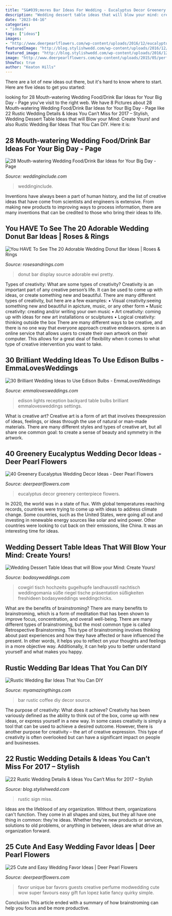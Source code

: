 ```yaml
---
title: "S&#039;mores Bar Ideas For Wedding - Eucalyptus Decor Greenery Centerpiece Flowers"
description: "Wedding dessert table ideas that will blow your mind: create yours!"
date: "2023-04-16"
categories:
- "ideas"
tags: ["ideas"]
images:
- "http://www.deerpearlflowers.com/wp-content/uploads/2016/12/eucalyptus-wedding-centerpiece-via-Jenny-Haas-Photography.jpg"
featuredImage: "http://blog.stylishwedd.com/wp-content/uploads/2016/12/rustic-wedding-sign-ideas-for-2017.jpg"
featured_image: "http://blog.stylishwedd.com/wp-content/uploads/2016/12/rustic-wedding-sign-ideas-for-2017.jpg"
image: "http://www.deerpearlflowers.com/wp-content/uploads/2015/05/perfume-bar-wedding-favor-.jpg"
ShowToc: true
author: "Keaton Hills"
---
```



There are a lot of new ideas out there, but it's hard to know where to start. Here are five ideas to get you started: 

	

		
looking for 28 Mouth-watering Wedding Food/Drink Bar Ideas for Your Big Day - Page you've visit to the right web. We have 8 Pictures about 28 Mouth-watering Wedding Food/Drink Bar Ideas for Your Big Day - Page like 22 Rustic Wedding Details &amp; Ideas You Can’t Miss for 2017 – Stylish, Wedding Dessert Table Ideas that will Blow your Mind: Create Yours! and also Rustic Wedding Bar Ideas That You Can DIY. Here it is:
		
    
## 28 Mouth-watering Wedding Food/Drink Bar Ideas For Your Big Day - Page

<img loading=lazy src="https://www.weddinginclude.com/wp-content/uploads/2017/05/Food-Station-Ideas-Your-Guests-Will-Drool-Over.jpg" onerror="this.onerror=null;this.src='https://tse2.mm.bing.net/th?id=OIP.5OyvEMONTWfi-WZihH7qIwHaKS&amp;pid=15.1';" alt="28 Mouth-watering Wedding Food/Drink Bar Ideas for Your Big Day - Page">

_Source: weddinginclude.com_

>weddinginclude. 

	

Inventions have always been a part of human history, and the list of creative ideas that have come from scientists and engineers is extensive. From making new products to improving ways to process information, there are many inventions that can be credited to those who bring their ideas to life.

    
## You HAVE To See The 20 Adorable Wedding Donut Bar Ideas | Roses &amp; Rings

<img loading=lazy src="http://www.rosesandrings.com/wp-content/uploads/2018/01/Cute-Donut-Wedding-Food-Display-Wall-Ideas.jpg" onerror="this.onerror=null;this.src='https://tse1.mm.bing.net/th?id=OIP.rekuklCcHh0_DU0hhPOobwHaKB&amp;pid=15.1';" alt="You HAVE To See The 20 Adorable Wedding Donut Bar Ideas | Roses &amp; Rings">

_Source: rosesandrings.com_

>donut bar display source adorable ewi pretty. 

	

Types of creativity: What are some types of creativity?
Creativity is an important part of any creative person’s life. It can be used to come up with ideas, or create something new and beautiful. There are many different types of creativity, but here are a few examples: 
• Visual creativity:seeing something new and beautiful in apicture, music, or any other form 
• Music creativity: creating and/or writing your own music 
• Art creativity: coming up with ideas for new art installations or sculptures 
• Logical creativity: thinking outside the box 
There are many different ways to be creative, and there is no one way that everyone approach creative endeavors. spree is an online service that allows users to create their own artwork on their computer. This allows for a great deal of flexibility when it comes to what type of creative intervention you want to take.

    
## 30 Brilliant Wedding Ideas To Use Edison Bulbs - EmmaLovesWeddings

<img loading=lazy src="https://emmalovesweddings.com/wp-content/uploads/2017/10/backyard-wedding-ideas-with-edison-bulb-string-lights.jpg" onerror="this.onerror=null;this.src='https://tse3.mm.bing.net/th?id=OIP.fJGAwD_jFqgjDubIHVxp1gHaLG&amp;pid=15.1';" alt="30 Brilliant Wedding Ideas to Use Edison Bulbs - EmmaLovesWeddings">

_Source: emmalovesweddings.com_

>edison lights reception backyard table bulbs brilliant emmalovesweddings settings. 

	

What is creative art?
Creative art is a form of art that involves theexpression of ideas, feelings, or ideas through the use of natural or man-made materials. There are many different styles and types of creative art, but all share one common goal: to create a sense of beauty and symmetry in the artwork.

    
## 40 Greenery Eucalyptus Wedding Decor Ideas - Deer Pearl Flowers

<img loading=lazy src="http://www.deerpearlflowers.com/wp-content/uploads/2016/12/eucalyptus-wedding-centerpiece-via-Jenny-Haas-Photography.jpg" onerror="this.onerror=null;this.src='https://tse4.mm.bing.net/th?id=OIP.YeVz4c5zEGmPmZNLDWxRCgHaLH&amp;pid=15.1';" alt="40 Greenery Eucalyptus Wedding Decor Ideas - Deer Pearl Flowers">

_Source: deerpearlflowers.com_

>eucalyptus decor greenery centerpiece flowers. 

	

In 2020, the world was in a state of flux. With global temperatures reaching records, countries were trying to come up with ideas to address climate change. Some countries, such as the United States, were going all out and investing in renewable energy sources like solar and wind power. Other countries were looking to cut back on their emissions, like China. It was an interesting time for ideas.

    
## Wedding Dessert Table Ideas That Will Blow Your Mind: Create Yours!

<img loading=lazy src="https://bodasyweddings.com/wp-content/uploads/2017/07/rustic-chic-bundt-cake-dessert-table.jpg" onerror="this.onerror=null;this.src='https://tse4.mm.bing.net/th?id=OIP.ENT5RgD44AbQC-qe5O1ITwHaLI&amp;pid=15.1';" alt="Wedding Dessert Table Ideas that will Blow your Mind: Create Yours!">

_Source: bodasyweddings.com_

>cowgirl tisch hochzeits gugelhupfe landhausstil nachtisch weddingomania süße riegel tische präsentation süßigkeiten freshideen bodasyweddings weddingchicks. 

	

What are the benefits of brainstroming?
There are many benefits to brainstroming, which is a form of meditation that has been shown to improve focus, concentration, and overall well-being. There are many different types of brainstroming, but the most common type is called Retrospective Brainstorming. This type of brainstroming involves thinking about past experiences and how they have affected or have influenced the present. In other words, it helps you to reflect on your thoughts and feelings in a more objective way. Additionally, it can help you to better understand yourself and what makes you happy.

    
## Rustic Wedding Bar Ideas That You Can DIY

<img loading=lazy src="http://myamazingthings.com/wp-content/uploads/2018/06/rustic-wedding-bar-2-.jpg" onerror="this.onerror=null;this.src='https://tse2.mm.bing.net/th?id=OIP.TGkoL1HUz4vudCl1no43UAHaLF&amp;pid=15.1';" alt="Rustic Wedding Bar Ideas That You Can DIY">

_Source: myamazingthings.com_

>bar rustic coffee diy decor source. 

	

The purpose of creativity: What does it achieve?
Creativity has been variously defined as the ability to think out of the box, come up with new ideas, or express yourself in a new way. In some cases creativity is simply a tool that can be used to achieve a desired outcome. However, there is another purpose for creativity – the art of creative expression. This type of creativity is often overlooked but can have a significant impact on people and businesses.

    
## 22 Rustic Wedding Details &amp; Ideas You Can’t Miss For 2017 – Stylish

<img loading=lazy src="http://blog.stylishwedd.com/wp-content/uploads/2016/12/rustic-wedding-sign-ideas-for-2017.jpg" onerror="this.onerror=null;this.src='https://tse3.mm.bing.net/th?id=OIP.a6PvSbfFVf_SDwK7pjWmPwHaKD&amp;pid=15.1';" alt="22 Rustic Wedding Details &amp; Ideas You Can’t Miss for 2017 – Stylish">

_Source: blog.stylishwedd.com_

>rustic sign miss. 

	

Ideas are the lifeblood of any organization. Without them, organizations can't function. They come in all shapes and sizes, but they all have one thing in common: they're ideas. Whether they're new products or services, solutions to old problems, or anything in between, ideas are what drive an organization forward.

    
## 25 Cute And Easy Wedding Favor Ideas | Deer Pearl Flowers

<img loading=lazy src="http://www.deerpearlflowers.com/wp-content/uploads/2015/05/perfume-bar-wedding-favor-.jpg" onerror="this.onerror=null;this.src='https://tse2.mm.bing.net/th?id=OIP.Zd9MEUm5_KXavIeneYMYrAHaLI&amp;pid=15.1';" alt="25 Cute and Easy Wedding Favor Ideas | Deer Pearl Flowers">

_Source: deerpearlflowers.com_

>favor unique bar favors guests creative perfume modwedding cute wow super favours easy gift fun lopez katie fancy quirky simple. 

	

Conclusion
This article ended with a summary of how brainstroming can help you focus and be more productive.

